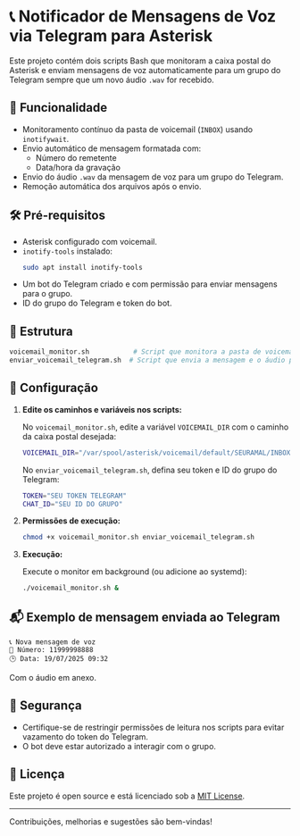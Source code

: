 # 📞 Notificador de Mensagens de Voz via Telegram para Asterisk

Este projeto contém dois scripts Bash que monitoram a caixa postal do Asterisk e enviam mensagens de voz automaticamente para um grupo do Telegram sempre que um novo áudio `.wav` for recebido.

## 🚀 Funcionalidade

- Monitoramento contínuo da pasta de voicemail (`INBOX`) usando `inotifywait`.
- Envio automático de mensagem formatada com:
  - Número do remetente
  - Data/hora da gravação
- Envio do áudio `.wav` da mensagem de voz para um grupo do Telegram.
- Remoção automática dos arquivos após o envio.

## 🛠️ Pré-requisitos

- Asterisk configurado com voicemail.
- `inotify-tools` instalado:
  ```bash
  sudo apt install inotify-tools
  ```
- Um bot do Telegram criado e com permissão para enviar mensagens para o grupo.
- ID do grupo do Telegram e token do bot.

## 📁 Estrutura

```bash
voicemail_monitor.sh           # Script que monitora a pasta de voicemail
enviar_voicemail_telegram.sh  # Script que envia a mensagem e o áudio para o Telegram
```

## 🧩 Configuração

1. **Edite os caminhos e variáveis nos scripts:**

   No `voicemail_monitor.sh`, edite a variável `VOICEMAIL_DIR` com o caminho da caixa postal desejada:

   ```bash
   VOICEMAIL_DIR="/var/spool/asterisk/voicemail/default/SEURAMAL/INBOX"
   ```

   No `enviar_voicemail_telegram.sh`, defina seu token e ID do grupo do Telegram:

   ```bash
   TOKEN="SEU TOKEN TELEGRAM"
   CHAT_ID="SEU ID DO GRUPO"
   ```

2. **Permissões de execução:**

   ```bash
   chmod +x voicemail_monitor.sh enviar_voicemail_telegram.sh
   ```

3. **Execução:**

   Execute o monitor em background (ou adicione ao systemd):

   ```bash
   ./voicemail_monitor.sh &
   ```

## 📬 Exemplo de mensagem enviada ao Telegram

```
📞 Nova mensagem de voz  
👤 Número: 11999998888  
🕒 Data: 19/07/2025 09:32
```

Com o áudio em anexo.

## 🔐 Segurança

- Certifique-se de restringir permissões de leitura nos scripts para evitar vazamento do token do Telegram.
- O bot deve estar autorizado a interagir com o grupo.

## 📄 Licença

Este projeto é open source e está licenciado sob a [MIT License](LICENSE).

---

Contribuições, melhorias e sugestões são bem-vindas!
